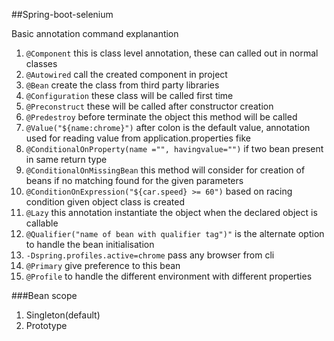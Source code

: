 ##Spring-boot-selenium


Basic annotation command explanantion

1. `@Component` this is class level annotation, these can called out in normal classes
2. `@Autowired` call the created component in project
3. `@Bean` create the class from third party libraries
4. `@Configuration` these class will be called first time
5. `@Preconstruct` these will be called after constructor creation
6. `@Predestroy` before terminate the object this method will be called
7. `@Value("${name:chrome}")` after colon is the default value, annotation used for reading value from application.properties fike
8. `@ConditionalOnProperty(name ="", havingvalue="")` if two bean present in same return type
9. `@ConditionalOnMissingBean` this method will consider for creation of beans if no matching found for the given parameters
10. `@ConditionOnExpression("${car.speed} >= 60")` based on racing condition given object class is created
11. `@Lazy` this annotation instantiate the object when the declared object is callable
12. `@Qualifier("name of bean with qualifier tag")"` is the alternate option to handle the bean initialisation
13. `-Dspring.profiles.active=chrome` pass any browser from cli
14. `@Primary` give preference to this bean
15. `@Profile` to handle the different environment with different properties


###Bean scope
1. Singleton(default)
2. Prototype